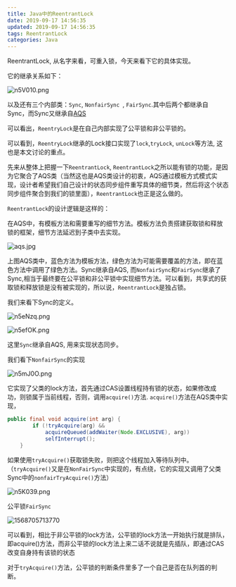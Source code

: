 ```yaml
---
title: Java中的ReentrantLock
date: 2019-09-17 14:56:35
updated: 2019-09-17 14:56:35
tags: ReentrantLock
categories: Java
---
```


ReentrantLock, 从名字来看，可重入锁，今天来看下它的具体实现。

它的继承关系如下：

![n5V010.png](https://s2.ax1x.com/2019/09/17/n5V010.png)

以及还有三个内部类：`Sync`,  `NonfairSync `, `FairSync`.其中后两个都继承自Sync，而Sync又继承自[AQS]( [https://inewbie.top/2019/10/17/Java%E4%B8%AD%E7%9A%84AQS/](https://inewbie.top/2019/10/17/Java中的AQS/) )

可以看出，`ReentryLock`是在自己内部实现了公平锁和非公平锁的。

可以看到，`ReentryLock`继承的Lock接口实现了`lock`,`tryLock`, `unLock`等方法, 这也是本文讨论的重点。



先来从整体上把握一下`ReentrantLock`, `ReentrantLock`之所以能有锁的功能，是因为它聚合了AQS类（当然这也是AQS类设计的初衷，AQS通过模板方式模式实现，设计者希望我们自己设计的状态同步组件重写具体的细节类，然后将这个状态同步组件聚合到我们的锁里面），`ReentrantLock`也正是这么做的。

`ReentrantLock`的设计逻辑是这样的：

在AQS中，有模板方法和需要重写的细节方法。模板方法负责搭建获取锁和释放锁的框架，细节方法延迟到子类中去实现。

![aqs.jpg](http://ww1.sinaimg.cn/large/006ImZ0Ogy1g81gruisynj30hc0iawiz.jpg)

上图AQS类中，蓝色方法为模板方法，绿色方法为可能需要覆盖的方法，即在蓝色方法中调用了绿色方法。Sync继承自AQS, 而`NonfairSync`和`FairSync`继承了Sync,相当于最终要在公平锁和非公平锁中实现细节方法。可以看到，共享式的获取锁和释放锁是没有被实现的，所以说，`ReentrantLock`是独占锁。



我们来看下Sync的定义。

![n5eNzq.png](https://s2.ax1x.com/2019/09/17/n5eNzq.png)

![n5efOK.png](https://s2.ax1x.com/2019/09/17/n5efOK.png)

这里`Sync`继承自AQS, 用来实现状态同步。



我们看下`NonfairSync`的实现

![n5mJ0O.png](https://s2.ax1x.com/2019/09/17/n5mJ0O.png)

它实现了父类的lock方法，首先通过CAS设置线程持有锁的状态，如果修改成功，则锁属于当前线程，否则，调用`acquire()`方法. `acquire()`方法在AQS类中实现，

```java
public final void acquire(int arg) {
        if (!tryAcquire(arg) &&
            acquireQueued(addWaiter(Node.EXCLUSIVE), arg))
            selfInterrupt();
    }
```

如果使用`tryAcquire()`获取锁失败，则把这个线程加入等待队列中。（`tryAcquire()`又是在`NonFairSync`中实现的，有点绕，它的实现又调用了父类Sync中的`nonfairTryAcquire()`方法）

![n5K039.png](https://s2.ax1x.com/2019/09/17/n5K039.png)



公平锁`FairSync`

![1568705713770](C:\Users\Arrow\AppData\Roaming\Typora\typora-user-images\1568705713770.png)

可以看到，相比于非公平锁的lock方法，公平锁的lock方法一开始执行就是排队，即acquire()方法，而非公平锁的lock方法上来二话不说就是先插队，即通过CAS改变自身持有该锁的状态

对于`tryAcquire()`方法，公平锁的判断条件里多了一个自己是否在队列首的判断。